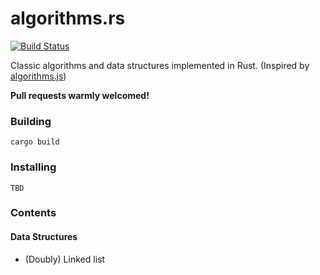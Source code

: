 # algorithms.rs

[![Build Status](https://travis-ci.org/jonalmeida/algorithms.rs.svg)](https://travis-ci.org/jonalmeida/algorithms.rs)

Classic algorithms and data structures implemented in Rust. (Inspired by [algorithms.js](https://github.com/felipernb/algorithms.js))

**Pull requests warmly welcomed!**

### Building
```
cargo build
```

### Installing
```
TBD
```

### Contents

#### Data Structures

- (Doubly) Linked list
